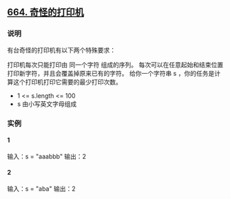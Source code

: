 ## [664. 奇怪的打印机](https://leetcode-cn.com/problems/strange-printer/)

### 说明
有台奇怪的打印机有以下两个特殊要求：

打印机每次只能打印由 同一个字符 组成的序列。
每次可以在任意起始和结束位置打印新字符，并且会覆盖掉原来已有的字符。
给你一个字符串 s ，你的任务是计算这个打印机打印它需要的最少打印次数。

* 1 <= s.length <= 100
* s 由小写英文字母组成

### 实例
#### 1
输入：s = "aaabbb"
输出：2

#### 2
输入：s = "aba"
输出：2